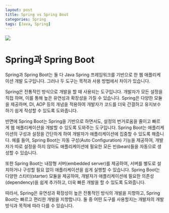 ```yaml
---
layout: post
title: Spring vs Spring Boot
categories: Spring
tags: [Java, Spring]
---
```


<img src="https://4.bp.blogspot.com/-ou-a_Aa1t7A/W6IhNc3Q0gI/AAAAAAAAD6Y/pwh44arKiuM_NBqB1H7Pz4-7QhUxAgZkACLcBGAs/s1600/spring-boot-logo.png" />

# Spring과 Spring Boot

Spring과 Spring Boot는 둘 다 Java Spring 프레임워크를 기반으로 한 웹 애플리케이션 개발 도구입니다. 그러나 두 도구는 목적과 사용 방법에서 차이가 있습니다.

Spring은 전통적인 방식으로 개발을 할 때 사용되는 도구입니다. 개발자가 모든 설정을 직접 하며, 이를 통해 높은 유연성과 확장성을 가질 수 있습니다. Spring은 다양한 모듈을 제공하며, DI, AOP 등의 개념을 적용하여 개발자가 코드를 더욱 간결하고 유지보수하기 쉽게 작성할 수 있도록 도와줍니다.

반면에 Spring Boot는 Spring을 기반으로 하면서도, 설정의 번거로움을 줄이고 빠르게 웹 애플리케이션을 개발할 수 있도록 도와주는 도구입니다. Spring Boot는 애플리케이션의 구성과 설정을 간단하게 하여 개발자가 애플리케이션에 집중할 수 있도록 해줍니다. 예를 들어, Spring Boot는 자동 구성(Auto Configuration) 기능을 제공하여, 개발자가 따로 설정을 하지 않아도 애플리케이션에 필요한 모든 빈(bean)들을 자동으로 생성할 수 있습니다.

또한 Spring Boot는 내장형 서버(embedded server)를 제공하여, 서버를 별도로 설치하거나 구성할 필요 없이 애플리케이션을 쉽게 실행할 수 있습니다. Spring Boot는 다양한 스타터(starter) 모듈을 제공하여, 개발자가 애플리케이션에 필요한 의존성(dependency)을 쉽게 추가하고, 더욱 빠른 개발을 할 수 있도록 도와줍니다.

따라서, Spring은 유연성과 확장성이 높은 전통적인 방식의 개발을 지향하고, Spring Boot는 빠르고 편리한 개발을 지향합니다. 둘 중 어떤 도구를 사용할지는 개발자의 개발 방식과 목적에 따라 다를 수 있습니다.
